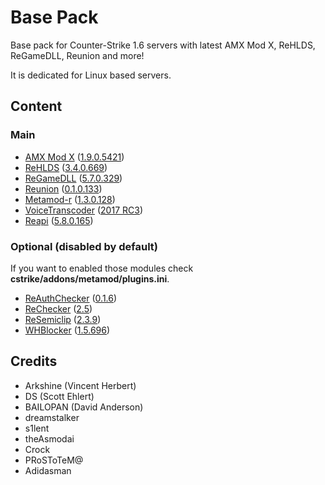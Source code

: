 # Base Pack

Base pack for Counter-Strike 1.6 servers with latest AMX Mod X, ReHLDS, ReGameDLL, Reunion and more!

It is dedicated for Linux based servers.

## Content

### Main
- [AMX Mod X](https://github.com/alliedmodders/amxmodx) ([1.9.0.5421](https://www.amxmodx.org/amxxdrop/1.9/amxmodx-1.9.0-git5241-base-linux.tar.gz))
- [ReHLDS](https://github.com/dreamstalker/rehlds/) ([3.4.0.669](http://nexus.rehlds.org/nexus/content/repositories/rehlds-dev/rehlds/rehlds/3.4.0.669-dev/rehlds-3.4.0.669-dev.zip))
- [ReGameDLL](https://github.com/s1lentq/ReGameDLL_CS) ([5.7.0.329](http://nexus.rehlds.org/nexus/content/repositories/regamedll-dev/regamedll/regamedll/5.7.0.329-dev/regamedll-5.7.0.329-dev.zip))
- [Reunion](http://www.dedicated-server.ru/vbb/showthread.php?t=26486) ([0.1.0.133](http://www.dedicated-server.ru/vbb/attachment.php?attachmentid=10962&d=1518347544))
- [Metamod-r](https://github.com/theAsmodai/metamod-r) ([1.3.0.128](https://github.com/theAsmodai/metamod-r/releases/download/1.3.128/metamod_1.3.0.128.zip))
- [VoiceTranscoder](https://cs.rin.ru/forum/viewtopic.php?f=10&t=63814) ([2017 RC3](https://c-s.net.ua/forum/ipb.html?act=attach&type=post&id=45056))
- [Reapi](http://www.dedicated-server.ru/vbb/showthread.php?t=26904) ([5.8.0.165](http://teamcity.rehlds.org/repository/download/Reapi_Publish/16138:id/reapi_5.8.0.165-dev.zip))

### Optional (disabled by default)

If you want to enabled those modules check **cstrike/addons/metamod/plugins.ini**.

- [ReAuthChecker](http://www.dedicated-server.ru/vbb/showthread.php?t=26787) ([0.1.6](http://www.dedicated-server.ru/vbb/attachment.php?attachmentid=10832&d=1488991141))
- [ReChecker](https://www.dedicated-server.ru/vbb/showthread.php?t=26550) ([2.5](https://www.dedicated-server.ru/vbb/attachment.php?attachmentid=10926&d=1508533269))
- [ReSemiclip](http://www.dedicated-server.ru/vbb/showthread.php?t=26898) ([2.3.9](http://www.dedicated-server.ru/vbb/attachment.php?attachmentid=10814&d=1486952325))
- [WHBlocker](http://aghl.ru/forum/viewtopic.php?f=19&t=1704) ([1.5.696](http://aghl.ru/forum/download/file.php?id=4272&sid=4c75c9b221b1bd9a1e35d1eb46544e6b))

## Credits

- Arkshine (Vincent Herbert)
- DS (Scott Ehlert)
- BAILOPAN (David Anderson)
- dreamstalker
- s1lent
- theAsmodai
- Crock
- PRoSToTeM@
- Adidasman
